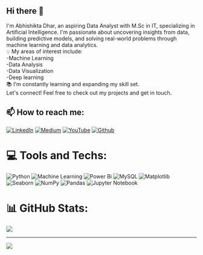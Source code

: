 ## Hi there 👋

<!--
**mistiiberry-exe/mistiiberry-exe** is a ✨ _special_ ✨ repository because its `README.md` (this file) appears on your GitHub profile.

Here are some ideas to get you started:

- 🔭 I’m currently working on ...
- 🌱 I’m currently learning ...
- 👯 I’m looking to collaborate on ...
- 🤔 I’m looking for help with ...
- 💬 Ask me about ...
- 📫 How to reach me: ...
- 😄 Pronouns: ...
- ⚡ Fun fact: ...
-->

I'm Abhishikta Dhar, an aspiring Data Analyst with M.Sc in IT, specializing in Artificial Intelligence. I'm passionate about uncovering insights from data, building predictive models, and solving real-world problems through machine learning and data analytics.<br>💡 My areas of interest include:<br>-Machine Learning<br>-Data Analysis<br>-Data Visualization<br>-Deep learning<br>📚 I'm constantly learning and expanding my skill set. <br> Let's connect! Feel free to check out my projects and get in touch. 


## 📫 How to reach me:
[![LinkedIn](https://img.shields.io/badge/LinkedIn-%230077B5.svg?logo=linkedin&logoColor=white)](https://www.linkedin.com/in/abhishikta-dhar/)  [![Medium](https://img.shields.io/badge/Medium-%230077B5.svg?logo=medium&logoColor=white)](https://medium.com/@abhishiktadhar111)  [![YouTube](https://img.shields.io/badge/YouTube-%230077B5.svg?logo=youtube&logoColor=white)](https://www.youtube.com/@mistiiberry)  [![Github](https://img.shields.io/badge/Github-%230077B5.svg?logo=Github&logoColor=white)](https://github.com/mistiiberry-exe)

# 💻 Tools and Techs:
![Python](https://img.shields.io/badge/python-3670A0?style=for-the-badge&logo=python&logoColor=ffdd54) ![Machine Learning](https://img.shields.io/badge/machine_learning-%230175C2.svg?style=for-the-badge&logo=machinelearning&logoColor=white) ![Power Bi](https://img.shields.io/badge/power_bi-F2C811?style=for-the-badge&logo=powerbi&logoColor=black) ![MySQL](https://img.shields.io/badge/mysql-4479A1.svg?style=for-the-badge&logo=mysql&logoColor=white) ![Matplotlib](https://img.shields.io/badge/Matplotlib-%23ffffff.svg?style=for-the-badge&logo=Matplotlib&logoColor=black) ![Seaborn](https://img.shields.io/badge/Seaborn-%23ffffff.svg?style=for-the-badge&logo=Seaborn&logoColor=black) ![NumPy](https://img.shields.io/badge/numpy-%23013243.svg?style=for-the-badge&logo=numpy&logoColor=white) ![Pandas](https://img.shields.io/badge/pandas-%23150458.svg?style=for-the-badge&logo=pandas&logoColor=white) ![Jupyter Notebook](https://img.shields.io/badge/Jupyter-%23150458.svg?style=for-the-badge&logo=Jupyter&logoColor=white) 

# 📊 GitHub Stats:
![](https://github-readme-stats.vercel.app/api/top-langs/?username=mistiiberry-exe&theme=github_dark&hide_border=false&include_all_commits=false&count_private=false&layout=compact)

---
![](https://komarev.com/ghpvc/?username=mistiiberry-exe&label=CODE+ADMIRERS&color=blueviolet)



<!-- Proudly created with GPRM ( https://gprm.itsvg.in ) -->
